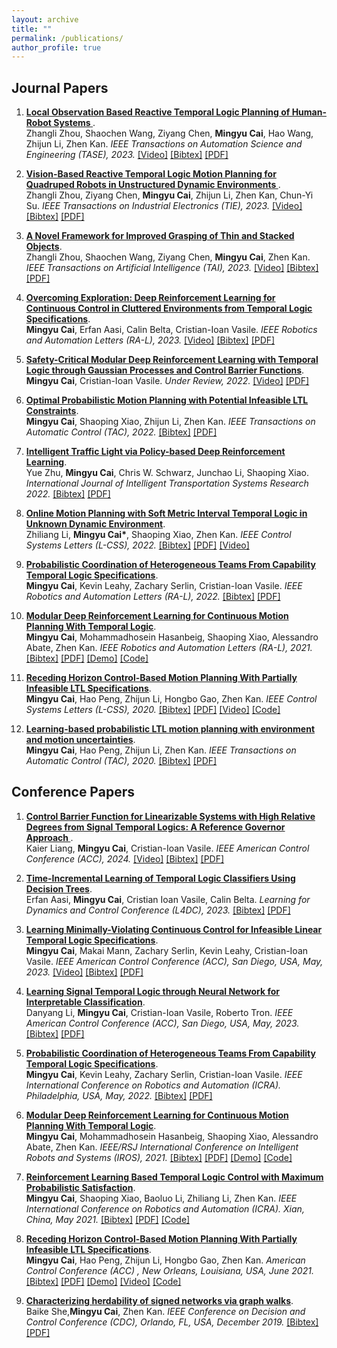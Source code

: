 ```yaml
---
layout: archive
title: ""
permalink: /publications/
author_profile: true
---
```

## Journal Papers
<div class="infoblock">
<div class="blocktitle"></div>
<div class="blockcontent">  
<ol>


<li><p><a href="https://ieeexplore.ieee.org/abstract/document/10230080"><b>Local Observation Based Reactive Temporal Logic Planning of Human-Robot Systems
</b></a>.<br /> Zhangli Zhou, Shaochen Wang, Ziyang Chen, <b>Mingyu Cai</b>,  Hao Wang, Zhijun Li, Zhen Kan. <em> IEEE Transactions on Automation Science and Engineering (TASE), 2023.</em> <a href="https://www.youtube.com/watch?v=O94KcVqwccA">[Video]</a> <a href="/papers/Bib/2023_TASE.txt">[Bibtex]</a> <a href="https://ieeexplore.ieee.org/abstract/document/10230080">[PDF]</a>  </p>
</li>

<li><p><a href="https://ieeexplore.ieee.org/abstract/document/10209214"><b>Vision-Based Reactive Temporal Logic Motion Planning for Quadruped Robots in Unstructured Dynamic Environments
</b></a>.<br /> Zhangli Zhou, Ziyang Chen, <b>Mingyu Cai</b>, Zhijun Li, Zhen Kan, Chun-Yi Su. <em> IEEE Transactions on Industrial Electronics (TIE), 2023.</em> <a href="https://www.youtube.com/watch?v=BKQ6SyD0oDw">[Video]</a> <a href="/papers/Bib/2023_TIE.txt">[Bibtex]</a> <a href="https://ieeexplore.ieee.org/abstract/document/10209214">[PDF]</a>  </p>
</li>

<li><p><a href="https://ieeexplore.ieee.org/abstract/document/10354477"><b>A Novel Framework for Improved Grasping of Thin and Stacked Objects</b></a>.<br /> Zhangli Zhou, Shaochen Wang, Ziyang Chen, <b>Mingyu Cai</b>, Zhen Kan. <em> IEEE Transactions on Artificial Intelligence (TAI), 2023.</em> <a href="https://github.com/USTCzzl/DHRNet-MP-PC/tree/master">[Video]</a> <a href="/papers/Bib/2023_TAI.txt">[Bibtex]</a> <a href="https://ieeexplore.ieee.org/abstract/document/10354477">[PDF]</a>  </p>
</li>

<li><p><a href="https://arxiv.org/pdf/2201.12231.pdf"><b>Overcoming Exploration: Deep Reinforcement Learning for Continuous Control in Cluttered Environments from Temporal Logic Specifications</b></a>.<br /> <b>Mingyu Cai</b>, Erfan Aasi, Calin Belta, Cristian-Ioan Vasile. <em> IEEE Robotics and Automation Letters (RA-L), 2023.</em> <a href="https://www.youtube.com/watch?v=YQRQ2-yMtIk&t=9s">[Video]</a> <a href="/papers/Bib/2023_RA-L_Exploration.txt">[Bibtex]</a> <a href="https://arxiv.org/pdf/2201.12231.pdf">[PDF]</a>  </p>
</li>
  
  
<li><p><a href="https://arxiv.org/abs/2109.02791"><b>Safety-Critical Modular Deep Reinforcement Learning with Temporal Logic through Gaussian Processes and Control Barrier Functions</b></a>.<br /> <b>Mingyu Cai</b>, Cristian-Ioan Vasile. <em> Under Review, 2022.</em> <a href="https://www.youtube.com/watch?v=fkCyAgx_FWM">[Video]</a> <a href="https://arxiv.org/abs/2109.02791">[PDF]</a> </p>
</li>

  
<li><p><a href="https://ieeexplore.ieee.org/abstract/document/9664320"><b>Optimal Probabilistic Motion Planning with Potential Infeasible LTL Constraints</b></a>.<br /> <b>Mingyu Cai</b>, Shaoping Xiao, Zhijun Li, Zhen Kan. <em> IEEE Transactions on Automatic Control (TAC), 2022.</em> <a href="/papers/Bib/2021_TAC.txt">[Bibtex]</a> <a href="/papers/2022_TAC_Optimal.pdf">[PDF]</a> </p>
</li>
  
<li><p><a href="https://link.springer.com/article/10.1007/s13177-022-00321-5"><b>Intelligent Traffic Light via Policy-based Deep Reinforcement Learning</b></a>.<br /> Yue Zhu, <b>Mingyu Cai</b>, Chris W. Schwarz, Junchao Li, Shaoping Xiao. <em> International Journal of Intelligent Transportation Systems Research 2022.</em>  <a href="/papers/Bib/2022_Transportation.txt">[Bibtex]</a> <a href="/papers/2022_Transportation.pdf">[PDF]</a> </p>
</li>
  
<li><p><a href="https://ieeexplore.ieee.org/document/9687668"><b>Online Motion Planning with Soft Metric Interval Temporal Logic in Unknown Dynamic Environment</b></a>.<br /> Zhiliang Li, <b>Mingyu Cai*</b>, Shaoping Xiao, Zhen Kan. <em> IEEE Control Systems Letters (L-CSS), 2022.</em> <a href="/papers/Bib/2022_L-CSS.txt">[Bibtex]</a> <a href="/papers/2022_L-CSS.pdf">[PDF]</a> <a href="https://youtu.be/6FZicZsGBLg">[Video]</a> </p>
</li>
  
<li><p><a href="https://ieeexplore.ieee.org/abstract/document/9664260"><b>Probabilistic Coordination of Heterogeneous Teams From Capability Temporal Logic Specifications</b></a>.<br /> <b>Mingyu Cai</b>, Kevin Leahy, Zachary Serlin, Cristian-Ioan Vasile. <em> IEEE Robotics and Automation Letters (RA-L), 2022.</em> <a href="/papers/Bib/2021_RA-L_Hetro.txt">[Bibtex]</a> <a href="/papers/2022_RA-L_Hetro.pdf">[PDF]</a> </p>
</li>
  
<li><p><a href="https://ieeexplore.ieee.org/document/9506925"><b>Modular Deep Reinforcement Learning for Continuous Motion Planning With Temporal Logic</b></a>.<br /> <b>Mingyu Cai</b>, Mohammadhosein Hasanbeig, Shaoping Xiao, Alessandro Abate, Zhen Kan. <em> IEEE Robotics and Automation Letters (RA-L), 2021.</em>
<a href="/papers/Bib/2021_RA-L_Modular.txt">[Bibtex]</a> <a href="/papers/2021_RA-L_modular.pdf">[PDF]</a> <a href="https://github.com/mingyucai/Modular_Deep_RL_E-LDGBA">[Demo]</a> <a href="https://github.com/mingyucai/Modular_Deep_RL_E-LDGBA">[Code]</a></p>
</li>
  
<li><p><a href="https://ieeexplore.ieee.org/abstract/document/9234439"><b>Receding Horizon Control-Based Motion Planning With Partially Infeasible LTL Specifications</b></a>.<br /> <b>Mingyu Cai</b>, Hao Peng, Zhijun Li, Hongbo Gao, Zhen Kan. <em> IEEE Control Systems Letters (L-CSS), 2020.</em>
 <a href="/papers/Bib/2020_LCSS_MPC.txt">[Bibtex]</a> <a href="/papers/2020_LCSS_MPC.pdf">[PDF]</a>  <a href="https://www.youtube.com/watch?v=16j6TmVUrTk&t=2s">[Video]</a> <a href="https://github.com/mingyucai/Model_Predictive_Conrol-LTL">[Code]</a></p>
</li>
  
<li><p><a href="https://ieeexplore.ieee.org/abstract/document/9133331"><b>Learning-based probabilistic LTL motion planning with environment and motion uncertainties</b></a>.<br /><b>Mingyu Cai</b>, Hao Peng, Zhijun Li, Zhen Kan. <em> IEEE Transactions on Automatic Control (TAC), 2020.</em>
 <a href="/papers/Bib/2020_TAC_RL.txt">[Bibtex]</a> <a href="/papers/2020_TAC_RL.pdf">[PDF]</a> </p>
</li>
  
</ol>
</div></div>


## Conference Papers
<div class="infoblock">
<div class="blocktitle"></div>
<div class="blockcontent">
<ol>

 
<li><p><a href="https://arxiv.org/pdf/2309.08813.pdf"><b>Control Barrier Function for Linearizable Systems with High Relative Degrees from Signal Temporal Logics: A Reference Governor Approach </b></a>.<br /> Kaier Liang, <b>Mingyu Cai</b>, Cristian-Ioan Vasile. <em> IEEE American Control Conference (ACC), 2024.</em> <a href="https://www.youtube.com/watch?v=ZRmsA2FeFR4">[Video]</a> <a href="/papers/Bib/2024_ACC.txt">[Bibtex]</a> <a href="https://arxiv.org/pdf/2309.08813.pdf">[PDF]</a> </p>
</li>
  

<li><p><a href="https://proceedings.mlr.press/v211/aasi23a.html"><b>Time-Incremental Learning of Temporal Logic Classifiers Using Decision Trees</b></a>.<br /> Erfan Aasi, <b>Mingyu Cai</b>, Cristian Ioan Vasile, Calin Belta. <em> Learning for Dynamics and Control Conference (L4DC), 2023.</em> <a href="/papers/Bib/2023_L4DC.txt">[Bibtex]</a> <a href="https://proceedings.mlr.press/v211/aasi23a.html">[PDF]</a> </p>
</li>
 
<li><p><a href="https://arxiv.org/pdf/2210.01162.pdf"><b>Learning Minimally-Violating Continuous Control for Infeasible Linear Temporal Logic Specifications</b></a>.<br /> <b>Mingyu Cai</b>, Makai Mann, Zachary Serlin, Kevin Leahy, Cristian-Ioan Vasile. <em> IEEE American Control Conference (ACC), San Diego, USA, May, 2023.</em> <a href="https://www.youtube.com/watch?v=DqesqBsja9k">[Video]</a> <a href="/papers/Bib/2023_ACC_Infeasible.txt">[Bibtex]</a> <a href="https://arxiv.org/pdf/2210.01162.pdf">[PDF]</a> </p>
</li>
  
<li><p><a href="https://arxiv.org/pdf/2210.01910.pdf"><b>Learning Signal Temporal Logic through Neural Network for Interpretable Classification</b></a>.<br /> Danyang Li, <b>Mingyu Cai</b>, Cristian-Ioan Vasile, Roberto Tron. <em> IEEE American Control Conference (ACC), San Diego, USA, May, 2023.</em> <a href="/papers/Bib/2023_ACC_STL.txt">[Bibtex]</a> <a href="https://arxiv.org/pdf/2210.01910.pdf">[PDF]</a> </p>
</li>
  
<li><p><a href="https://ieeexplore.ieee.org/abstract/document/9664260"><b>Probabilistic Coordination of Heterogeneous Teams From Capability Temporal Logic Specifications</b></a>.<br /><b>Mingyu Cai</b>, Kevin Leahy, Zachary Serlin, Cristian-Ioan Vasile. <em> IEEE International Conference on Robotics and Automation (ICRA). Philadelphia, USA, May, 2022.</em>
 <a href="/papers/Bib/2021_RA-L_Hetro.txt">[Bibtex]</a> <a href="/papers/2022_RA-L_Hetro.pdf">[PDF]</a></p>
</li>
  
  
<li><p><a href="https://ieeexplore.ieee.org/document/9506925"><b>Modular Deep Reinforcement Learning for Continuous Motion Planning With Temporal Logic</b></a>.<br /> <b>Mingyu Cai</b>, Mohammadhosein Hasanbeig, Shaoping Xiao, Alessandro Abate, Zhen Kan. <em> IEEE/RSJ International Conference on Intelligent Robots and Systems (IROS), 2021.</em>
<a href="/papers/Bib/2021_RA-L_Modular.txt">[Bibtex]</a> <a href="/papers/2021_RA-L_modular.pdf">[PDF]</a> <a href="https://github.com/mingyucai/Modular_Deep_RL_E-LDGBA">[Demo]</a> <a href="https://github.com/mingyucai/Modular_Deep_RL_E-LDGBA">[Code]</a></p>
</li>
  
<li><p><a href="https://ieeexplore.ieee.org/document/9561903"><b>Reinforcement Learning Based Temporal Logic Control with Maximum Probabilistic Satisfaction</b></a>.<br /><b>Mingyu Cai</b>, Shaoping Xiao, Baoluo Li, Zhiliang Li, Zhen Kan. <em> IEEE International Conference on Robotics and Automation (ICRA). Xian, China, May 2021.</em>
 <a href="/papers/Bib/2021_ICRA.txt">[Bibtex]</a> <a href="/papers/ICRA.pdf">[PDF]</a> <a href="https://github.com/mingyucai/E-LDGBA_RL">[Code]</a></p>
</li>
  
<li><p><a href="https://ieeexplore.ieee.org/abstract/document/9234439/"><b>Receding Horizon Control-Based Motion Planning With Partially Infeasible LTL Specifications</b></a>.<br /><b>Mingyu Cai</b>, Hao Peng, Zhijun Li, Hongbo Gao, Zhen Kan. <em> American Control Conference (ACC) , New Orleans, Louisiana, USA, June 2021.</em>
 <a href="/papers/Bib/2020_LCSS_MPC.txt">[Bibtex]</a> <a href="/papers/2020_LCSS_MPC.pdf">[PDF]</a> <a href="https://mingyucai.github.io/personal_page/Model_Predictive_Conrol-LTL.html">[Demo]</a> <a href="https://www.youtube.com/watch?v=16j6TmVUrTk&t=2s">[Video]</a> <a href="https://github.com/mingyucai/Model_Predictive_Conrol-LTL">[Code]</a></p>
</li>
  
<li><p><a href="https://ieeexplore.ieee.org/abstract/document/9029637"><b>Characterizing herdability of signed networks via graph walks</b></a>.<br /> Baike She,<b>Mingyu Cai</b>, Zhen Kan. <em> IEEE Conference on Decision and Control Conference (CDC), Orlando, FL, USA, December 2019.</em> 
<a href="/papers/Bib/2019_CDC_network.txt">[Bibtex]</a> <a href="/papers/2019_CDC_network.pdf">[PDF]</a> </p>

</li>
</ol>
</div></div>
  
  




